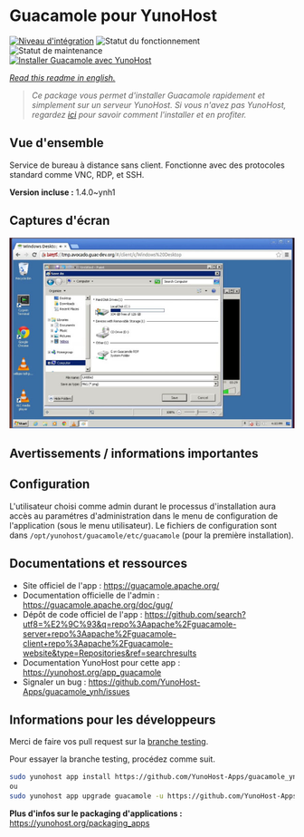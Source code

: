 <!--
N.B.: This README was automatically generated by https://github.com/YunoHost/apps/tree/master/tools/README-generator
It shall NOT be edited by hand.
-->

# Guacamole pour YunoHost

[![Niveau d'intégration](https://dash.yunohost.org/integration/guacamole.svg)](https://dash.yunohost.org/appci/app/guacamole) ![Statut du fonctionnement](https://ci-apps.yunohost.org/ci/badges/guacamole.status.svg) ![Statut de maintenance](https://ci-apps.yunohost.org/ci/badges/guacamole.maintain.svg)  
[![Installer Guacamole avec YunoHost](https://install-app.yunohost.org/install-with-yunohost.svg)](https://install-app.yunohost.org/?app=guacamole)

*[Read this readme in english.](./README.md)*

> *Ce package vous permet d'installer Guacamole rapidement et simplement sur un serveur YunoHost.
Si vous n'avez pas YunoHost, regardez [ici](https://yunohost.org/#/install) pour savoir comment l'installer et en profiter.*

## Vue d'ensemble

Service de bureau à distance sans client. Fonctionne avec des protocoles standard comme VNC, RDP, et SSH.


**Version incluse :** 1.4.0~ynh1


## Captures d'écran

![Capture d'écran de Guacamole](./doc/screenshots/screenshot1.jpg)

## Avertissements / informations importantes

## Configuration

L'utilisateur choisi comme admin durant le processus d'installation aura accès au paramétres d'administration dans le menu de configuration de l'application (sous le menu utilisateur). Le fichiers de configuration sont dans `/opt/yunohost/guacamole/etc/guacamole` (pour la première installation).

## Documentations et ressources

* Site officiel de l'app : <https://guacamole.apache.org/>
* Documentation officielle de l'admin : <https://guacamole.apache.org/doc/gug/>
* Dépôt de code officiel de l'app : <https://github.com/search?utf8=%E2%9C%93&q=repo%3Aapache%2Fguacamole-server+repo%3Aapache%2Fguacamole-client+repo%3Aapache%2Fguacamole-website&type=Repositories&ref=searchresults>
* Documentation YunoHost pour cette app : <https://yunohost.org/app_guacamole>
* Signaler un bug : <https://github.com/YunoHost-Apps/guacamole_ynh/issues>

## Informations pour les développeurs

Merci de faire vos pull request sur la [branche testing](https://github.com/YunoHost-Apps/guacamole_ynh/tree/testing).

Pour essayer la branche testing, procédez comme suit.

``` bash
sudo yunohost app install https://github.com/YunoHost-Apps/guacamole_ynh/tree/testing --debug
ou
sudo yunohost app upgrade guacamole -u https://github.com/YunoHost-Apps/guacamole_ynh/tree/testing --debug
```

**Plus d'infos sur le packaging d'applications :** <https://yunohost.org/packaging_apps>
